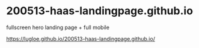 # 200513-haas-landingpage.github.io
fullscreen hero landing page + full mobile

https://lugloe.github.io/200513-haas-landingpage.github.io/
